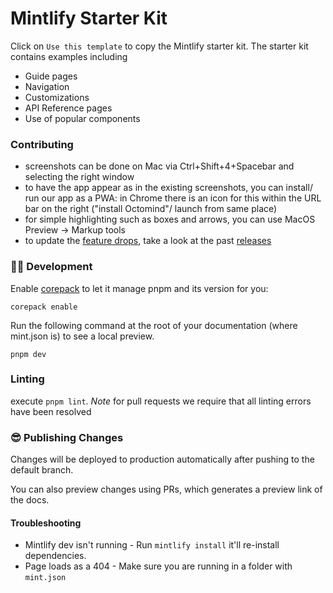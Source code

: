 # Mintlify Starter Kit

Click on `Use this template` to copy the Mintlify starter kit. The starter kit contains examples including

- Guide pages
- Navigation
- Customizations
- API Reference pages
- Use of popular components

### Contributing

- screenshots can be done on Mac via Ctrl+Shift+4+Spacebar and selecting the right window
- to have the app appear as in the existing screenshots, you can install/ run our app as a PWA: in Chrome there is an icon for this within the URL bar on the right ("install Octomind"/ launch from same place)
- for simple highlighting such as boxes and arrows, you can use MacOS Preview -> Markup tools
- to update the [feature drops](https://octomind.dev/docs/changelog), take a look at the past [releases](https://github.com/OctoMind-dev/automagically/releases)

### 👩‍💻 Development

Enable [corepack](https://nodejs.org/api/corepack.html) to let it manage pnpm and its version for you:

```shell
corepack enable
```

Run the following command at the root of your documentation (where mint.json is) to see a local preview.

```
pnpm dev
```

### Linting

execute `pnpm lint`. _Note_ for pull requests we require that all linting errors have been resolved

### 😎 Publishing Changes

Changes will be deployed to production automatically after pushing to the default branch.

You can also preview changes using PRs, which generates a preview link of the docs.

#### Troubleshooting

- Mintlify dev isn't running - Run `mintlify install` it'll re-install dependencies.
- Page loads as a 404 - Make sure you are running in a folder with `mint.json`
